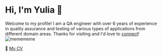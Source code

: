 # Hi, I'm Yulia 👋

Welcome to my profile! I am a QA engineer with over 6 years of experience in quality assurance and testing of various types of applications from different domain areas. Thanks for visiting and I'd love to [connect](https://www.linkedin.com/in/yulia-s-novikova/)!
![memememe](https://user-images.githubusercontent.com/13204038/232150144-62f6f520-a0b6-4fa8-9cd6-934710392f6f.png)

📝 [My CV](https://github.com/novikova-y/novikova-y/files/11241303/Yulia.Novikova.CV.pdf)

